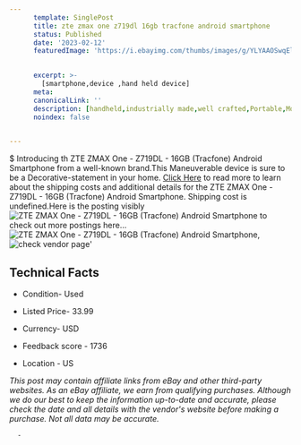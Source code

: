 ```yaml
---
      template: SinglePost
      title: zte zmax one z719dl 16gb tracfone android smartphone
      status: Published
      date: '2023-02-12'
      featuredImage: 'https://i.ebayimg.com/thumbs/images/g/YLYAAOSwqEli1t8O/s-l225.jpg'
       

      excerpt: >-
        [smartphone,device ,hand held device]
      meta:
      canonicalLink: ''
      description: [handheld,industrially made,well crafted,Portable,Mobile,Compact,Convenient,Lightweight,Maneuverable,Man-portable,Miniature,Carriable,Hand-held,Light,Holdable,Transportable,Mobile device,Pocket-sized,On-the-go,Wireless,Cordless,Compact size,Convenient size, smartphone,device ,hand held device]
      noindex: false
      

---
```

$
      Introducing th ZTE ZMAX One - Z719DL - 16GB (Tracfone) Android Smartphone from a well-known brand.This Maneuverable device  is sure to be a Decorative-statement in your home. [Click Here](https://www.ebay.com/itm/234629974349?hash=item36a109494d%3Ag%3AYLYAAOSwqEli1t8O&mkevt=1&mkcid=1&mkrid=711-53200-19255-0&campid=%253CePNCampaignId%253E&customid=%253CreferenceId%253E&toolid=10049) to read more to learn about the shipping costs and additional details for the ZTE ZMAX One - Z719DL - 16GB (Tracfone) Android Smartphone. Shipping cost is undefined.Here is the posting visibly ![ZTE ZMAX One - Z719DL - 16GB (Tracfone) Android Smartphone](https://i.ebayimg.com/thumbs/images/g/YLYAAOSwqEli1t8O/s-l225.jpg) to check out more postings here... ![ZTE ZMAX One - Z719DL - 16GB (Tracfone) Android Smartphone](https://i.ebayimg.com/images/g/YLYAAOSwqEli1t8O/s-l1600.jpg), ![check vendor page](https://origin-galleryplus.ebayimg.com/ws/web/234629974349_2_0_1/225x225.jpg,https://origin-galleryplus.ebayimg.com/ws/web/234629974349_3_0_1/225x225.jpg,https://origin-galleryplus.ebayimg.com/ws/web/234629974349_4_0_1/225x225.jpg,https://origin-galleryplus.ebayimg.com/ws/web/234629974349_5_0_1/225x225.jpg,https://origin-galleryplus.ebayimg.com/ws/web/234629974349_6_0_1/225x225.jpg,https://origin-galleryplus.ebayimg.com/ws/web/234629974349_7_0_1/225x225.jpg,https://origin-galleryplus.ebayimg.com/ws/web/234629974349_8_0_1/225x225.jpg,https://origin-galleryplus.ebayimg.com/ws/web/234629974349_9_0_1/225x225.jpg)'

      

 ## Technical Facts 



     
      

 - Condition- Used 


      

 - Listed Price- 33.99 


      

 - Currency- USD 


      

 - Feedback score - 1736 


      

 - Location - US 


      
      

 *_This post may contain affiliate links from eBay and other third-party websites. As an eBay affiliate, we earn from qualifying purchases. Although we do our best to keep the information up-to-date and accurate, please check the date and all details with the vendor's website before making a purchase. Not all data may be accurate._*




      -
